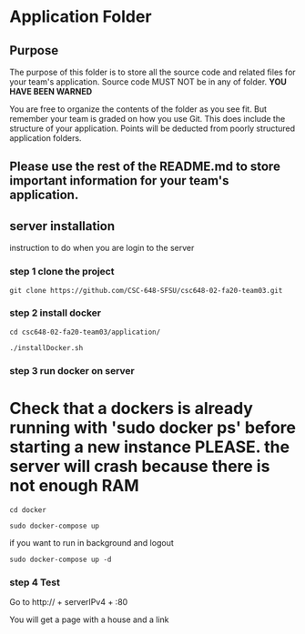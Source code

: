 # Application Folder

## Purpose

The purpose of this folder is to store all the source code and related files for your team's application. Source code MUST NOT be in any of folder. <strong>YOU HAVE BEEN WARNED</strong>

You are free to organize the contents of the folder as you see fit. But remember your team is graded on how you use Git. This does include the structure of your application. Points will be deducted from poorly structured application folders.

## Please use the rest of the README.md to store important information for your team's application.


## server installation

instruction to do when you are login to the server

### step 1 clone the project

    git clone https://github.com/CSC-648-SFSU/csc648-02-fa20-team03.git

### step 2 install docker

    cd csc648-02-fa20-team03/application/

    ./installDocker.sh

### step 3 run docker on server

# Check that a dockers is already running with 'sudo docker ps' before starting a new instance PLEASE. the server will crash because there is not enough RAM

    cd docker

    sudo docker-compose up

if you want to run in background and logout

    sudo docker-compose up -d

### step 4 Test

Go to http:// + serverIPv4 + :80

You will get a page with a house and a link